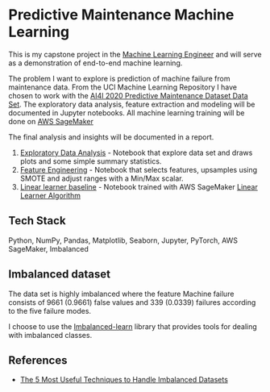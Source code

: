 
# Predictive Maintenance Machine Learning

This is my capstone project in the [Machine Learning Engineer](https://www.udacity.com/course/machine-learning-engineer-nanodegree--nd009t) and will serve as a demonstration of end-to-end machine learning.

The problem I want to explore is prediction of machine failure from maintenance data.
From the UCI Machine Learning Repository I have chosen to work with the [AI4I 2020 Predictive Maintenance Dataset Data Set](http://archive.ics.uci.edu/ml/datasets/AI4I+2020+Predictive+Maintenance+Dataset).
The exploratory data analysis, feature extraction and modeling will be documented in Jupyter notebooks.
All machine learning training will be done on [AWS SageMaker](https://aws.amazon.com/sagemaker/)

The final analysis and insights will be documented in a report.

1. [Exploratory Data Analysis](exploratory-data-analysis.ipynb) - Notebook that explore data set and draws plots and some simple summary statistics.
2. [Feature Engineering](feature_engineering.ipynb) - Notebook that selects features, upsamples using SMOTE and adjust ranges with a Min/Max scalar.
3. [Linear learner baseline](linear-learner-baseline.ipynb) - Notebook trained with AWS SageMaker [Linear Learner Algorithm](https://docs.aws.amazon.com/sagemaker/latest/dg/linear-learner.html)

## Tech Stack

Python, NumPy, Pandas, Matplotlib, Seaborn, Jupyter, PyTorch, AWS SageMaker, Imbalanced


## Imbalanced dataset

The data set is highly imbalanced where the feature Machine failure consists of 9661 (0.9661) false values and 339 (0.0339) failures according to the five failure modes. 

I choose to use the [Imbalanced-learn](https://imbalanced-learn.org/stable/) library that provides tools for dealing with imbalanced classes.


## References

* [The 5 Most Useful Techniques to Handle Imbalanced Datasets](https://www.kdnuggets.com/2020/01/5-most-useful-techniques-handle-imbalanced-datasets.html)
